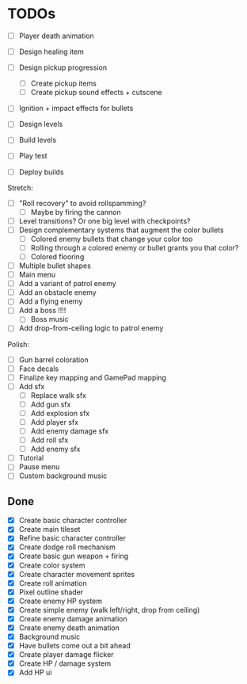 # TODOs

- [ ] Player death animation
- [ ] Design healing item
- [ ] Design pickup progression
  - [ ] Create pickup items
  - [ ] Create pickup sound effects + cutscene
- [ ] Ignition + impact effects for bullets
- [ ] Design levels

- [ ] Build levels
- [ ] Play test
- [ ] Deploy builds

Stretch:
- [ ] "Roll recovery" to avoid rollspamming?
  - [ ] Maybe by firing the cannon
- [ ] Level transitions? Or one big level with checkpoints?
- [ ] Design complementary systems that augment the color bullets
  - [ ] Colored enemy bullets that change your color too
  - [ ] Rolling through a colored enemy or bullet grants you that color?
  - [ ] Colored flooring
- [ ] Multiple bullet shapes
- [ ] Main menu
- [ ] Add a variant of patrol enemy
- [ ] Add an obstacle enemy
- [ ] Add a flying enemy
- [ ] Add a boss !!!!
  - [ ] Boss music
- [ ] Add drop-from-ceiling logic to patrol enemy

Polish:
- [ ] Gun barrel coloration
- [ ] Face decals
- [ ] Finalize key mapping and GamePad mapping
- [ ] Add sfx
  - [ ] Replace walk sfx
  - [ ] Add gun sfx
  - [ ] Add explosion sfx
  - [ ] Add player sfx
  - [ ] Add enemy damage sfx
  - [ ] Add roll sfx
  - [ ] Add enemy sfx
- [ ] Tutorial
- [ ] Pause menu
- [ ] Custom background music

## Done
- [x] Create basic character controller
- [x] Create main tileset
- [x] Refine basic character controller
- [x] Create dodge roll mechanism
- [x] Create basic gun weapon + firing
- [x] Create color system
- [x] Create character movement sprites
- [x] Create roll animation
- [x] Pixel outline shader
- [x] Create enemy HP system
- [x] Create simple enemy (walk left/right, drop from ceiling)
- [x] Create enemy damage animation
- [x] Create enemy death animation
- [x] Background music
- [x] Have bullets come out a bit ahead
- [x] Create player damage flicker
- [x] Create HP / damage system
- [x] Add HP ui
